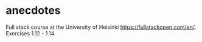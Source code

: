 # anecdotes
Full stack course at the University of Helsinki https://fullstackopen.com/en/. 
Exercises 1.12 - 1.14
